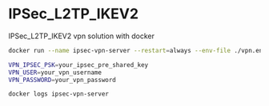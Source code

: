 # IPSec_L2TP_IKEV2
IPSec_L2TP_IKEV2 vpn solution with docker


```bash
docker run --name ipsec-vpn-server --restart=always --env-file ./vpn.env  -v /mnt/ikev2-vpn-data:/etc/ipsec.d -v /lib/modules:/lib/modules:ro -p 500:500/udp -p 4500:4500/udp -d --privileged hwdsl2/ipsec-vpn-server
```


```bash
VPN_IPSEC_PSK=your_ipsec_pre_shared_key
VPN_USER=your_vpn_username
VPN_PASSWORD=your_vpn_password

docker logs ipsec-vpn-server
```
